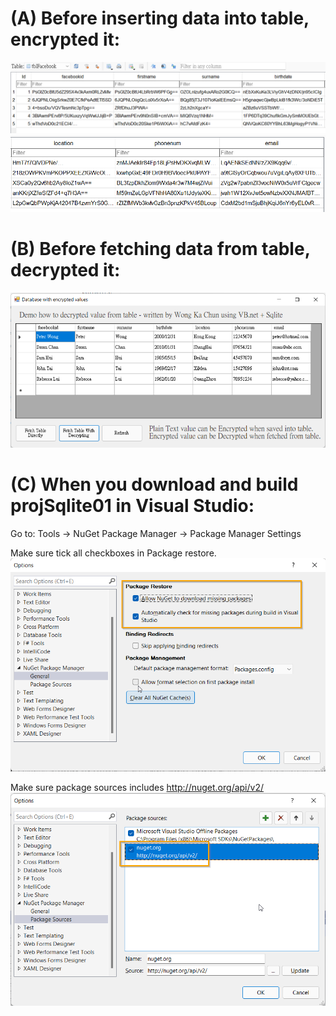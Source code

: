 # (A) Before inserting data into table, encrypted it:
![Encrypted data](./images/Encrypted_Values_In_Table_1.png)
![Encrypted data](./images/Encrypted_Values_In_Table_2.png)


# (B) Before fetching data from table, decrypted it:
![Decrypted data](./images/Decrypted_Values_From_Table.png)

# (C) When you download and build projSqlite01 in Visual Studio:

Go to: Tools -> NuGet Package Manager -> Package Manager Settings

Make sure tick all checkboxes in Package restore.
![General](./images/NuGet_Package_Manager_Setting_1.png)

Make sure package sources includes http://nuget.org/api/v2/
![Package Sources](./images/NuGet_Package_Manager_Setting_2.png)
